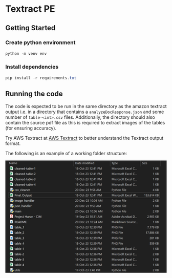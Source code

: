 # Textract PE

## Getting Started

### Create python environment

```python
python -m venv env
```

### Install dependencies 

```powershell
pip install -r requirements.txt
```

## Running the code

The code is expected to be run in the same directory as the amazon textract output i.e. in a directory that contains a `analyzeDocResponse.json` and some number of `table-<int>.csv` files. Additionally, the directory should also contain the source pdf file as this is required to extract images of the tables (for ensuring accuracy). 

Try AWS Textract at [AWS Textract](https://aws.amazon.com/textract/) to better understand the Textract output format.

The following is an example of a working folder structure:

![Folder Structure](/images/file_structure.png)

